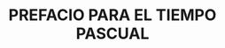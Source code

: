 ---
capo: 0
id: 205
lang: es-es
step: lit
subtitle: ''
tags: []
title: PREFACIO PARA EL TIEMPO PASCUAL
---